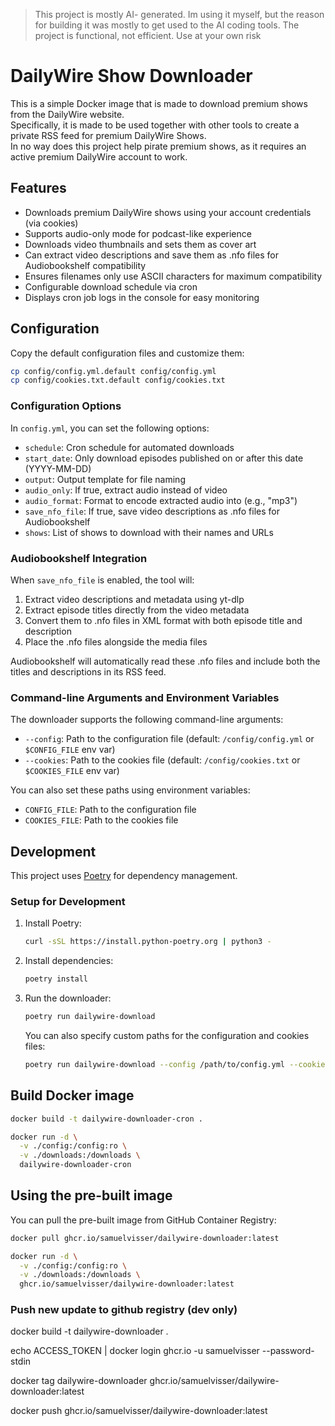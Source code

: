 > This project is mostly AI- generated. Im using it myself, but the reason for building it was mostly to get used to the AI coding tools. The project is functional, not efficient. Use at your own risk

# DailyWire Show Downloader

This is a simple Docker image that is made to download premium shows from the DailyWire website.<br>
Specifically, it is made to be used together with other tools to create a private RSS feed for premium DailyWire Shows.<br>
In no way does this project help pirate premium shows, as it requires an active premium DailyWire account to work.

## Features

- Downloads premium DailyWire shows using your account credentials (via cookies)
- Supports audio-only mode for podcast-like experience
- Downloads video thumbnails and sets them as cover art
- Can extract video descriptions and save them as .nfo files for Audiobookshelf compatibility
- Ensures filenames only use ASCII characters for maximum compatibility
- Configurable download schedule via cron
- Displays cron job logs in the console for easy monitoring

## Configuration

Copy the default configuration files and customize them:

```bash
cp config/config.yml.default config/config.yml
cp config/cookies.txt.default config/cookies.txt
```

### Configuration Options

In `config.yml`, you can set the following options:

- `schedule`: Cron schedule for automated downloads
- `start_date`: Only download episodes published on or after this date (YYYY-MM-DD)
- `output`: Output template for file naming
- `audio_only`: If true, extract audio instead of video
- `audio_format`: Format to encode extracted audio into (e.g., "mp3")
- `save_nfo_file`: If true, save video descriptions as .nfo files for Audiobookshelf
- `shows`: List of shows to download with their names and URLs

### Audiobookshelf Integration

When `save_nfo_file` is enabled, the tool will:
1. Extract video descriptions and metadata using yt-dlp
2. Extract episode titles directly from the video metadata
3. Convert them to .nfo files in XML format with both episode title and description
4. Place the .nfo files alongside the media files

Audiobookshelf will automatically read these .nfo files and include both the titles and descriptions in its RSS feed.

### Command-line Arguments and Environment Variables

The downloader supports the following command-line arguments:

- `--config`: Path to the configuration file (default: `/config/config.yml` or `$CONFIG_FILE` env var)
- `--cookies`: Path to the cookies file (default: `/config/cookies.txt` or `$COOKIES_FILE` env var)

You can also set these paths using environment variables:

- `CONFIG_FILE`: Path to the configuration file
- `COOKIES_FILE`: Path to the cookies file

## Development

This project uses [Poetry](https://python-poetry.org/) for dependency management.

### Setup for Development

1. Install Poetry:
   ```bash
   curl -sSL https://install.python-poetry.org | python3 -
   ```

2. Install dependencies:
   ```bash
   poetry install
   ```

3. Run the downloader:
   ```bash
   poetry run dailywire-download
   ```

   You can also specify custom paths for the configuration and cookies files:
   ```bash
   poetry run dailywire-download --config /path/to/config.yml --cookies /path/to/cookies.txt
   ```

## Build Docker image

```bash
docker build -t dailywire-downloader-cron .

docker run -d \
  -v ./config:/config:ro \
  -v ./downloads:/downloads \
  dailywire-downloader-cron
```

## Using the pre-built image
You can pull the pre-built image from GitHub Container Registry:

```bash
docker pull ghcr.io/samuelvisser/dailywire-downloader:latest

docker run -d \
  -v ./config:/config:ro \
  -v ./downloads:/downloads \
  ghcr.io/samuelvisser/dailywire-downloader:latest
```

### Push new update to github registry (dev only)
docker build -t dailywire-downloader .

echo ACCESS_TOKEN | docker login ghcr.io -u samuelvisser --password-stdin

docker tag dailywire-downloader ghcr.io/samuelvisser/dailywire-downloader:latest

docker push ghcr.io/samuelvisser/dailywire-downloader:latest
